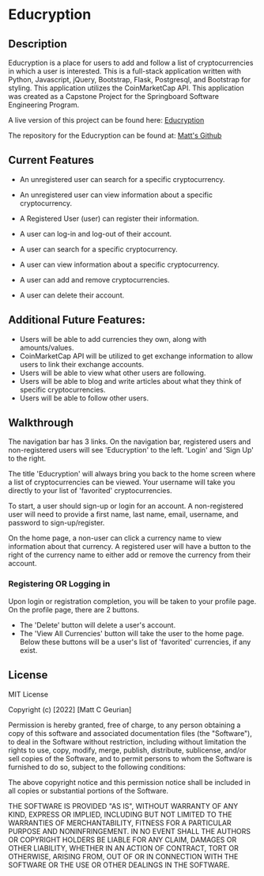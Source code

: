 # Educryption

## Description
Educryption is a place for users to add and follow a list of cryptocurrencies in which a user is interested.
This is a full-stack application written with Python, Javascript, jQuery, Bootstrap, Flask, Postgresql, and Bootstrap for styling.
This application utilizes the CoinMarketCap API.
This application was created as a Capstone Project for the Springboard Software Engineering Program.

A live version of this project can be found here: [Educryption](https://educryption.herokuapp.com/)

The repository for the Educryption can be found at: [Matt's Github](https://github.com/mgeurian/Capstone_One)

## Current Features

- An unregistered user can search for a specific cryptocurrency.
- An unregistered user can view information about a specific cryptocurrency.

- A Registered User (user) can register their information.
- A user can log-in and log-out of their account.
- A user can search for a specific cryptocurrency.
- A user can view information about a specific cryptocurrency.
- A user can add and remove cryptocurrencies.
- A user can delete their account.

## Additional Future Features:

- Users will be able to add currencies they own, along with amounts/values.
- CoinMarketCap API will be utilized to get exchange information to allow users to link their exchange accounts.
- Users will be able to view what other users are following.
- Users will be able to blog and write articles about what they think of specific cryptocurrencies.
- Users will be able to follow other users.

## Walkthrough

The navigation bar has 3 links.
On the navigation bar, registered users and non-registered users will see 'Educryption' to the left. 'Login' and 'Sign Up' to the right.

The title 'Educryption' will always bring you back to the home screen where a list of cryptocurrencies can be viewed.
Your username will take you directly to your list of 'favorited' cryptocurrencies.

To start, a user should sign-up or login for an account. A non-registered user will need to provide a first name, last name, email, username, and password to sign-up/register.

On the home page, a non-user can click a currency name to view information about that currency. A registered user will have a button to the right of the currency name to either add or remove the currency from their account.

### Registering OR Logging in
Upon login or registration completion, you will be taken to your profile page. 
On the profile page, there are 2 buttons. 
- The 'Delete' button will delete a user's account.
- The 'View All Currencies' button will take the user to the home page.
Below these buttons will be a user's list of 'favorited' currencies, if any exist.

## License

MIT License

Copyright (c) [2022] [Matt C Geurian]

Permission is hereby granted, free of charge, to any person obtaining a copy of this software and associated documentation files (the "Software"), to deal in the Software without restriction, including without limitation the rights to use, copy, modify, merge, publish, distribute, sublicense, and/or sell copies of the Software, and to permit persons to whom the Software is furnished to do so, subject to the following conditions:

The above copyright notice and this permission notice shall be included in all copies or substantial portions of the Software.

THE SOFTWARE IS PROVIDED "AS IS", WITHOUT WARRANTY OF ANY KIND, EXPRESS OR IMPLIED, INCLUDING BUT NOT LIMITED TO THE WARRANTIES OF MERCHANTABILITY, FITNESS FOR A PARTICULAR PURPOSE AND NONINFRINGEMENT. IN NO EVENT SHALL THE AUTHORS OR COPYRIGHT HOLDERS BE LIABLE FOR ANY CLAIM, DAMAGES OR OTHER LIABILITY, WHETHER IN AN ACTION OF CONTRACT, TORT OR OTHERWISE, ARISING FROM, OUT OF OR IN CONNECTION WITH THE SOFTWARE OR THE USE OR OTHER DEALINGS IN THE SOFTWARE.